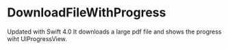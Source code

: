 # DownloadFileWithProgress
Updated with Swift 4.0
It downloads a large pdf file and shows the progress wiht UIProgressView.
